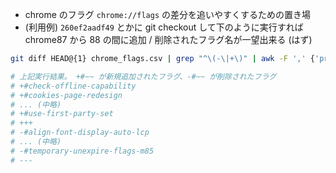 * chrome のフラグ `chrome://flags` の差分を追いやすくするための置き場
* (利用例) `260ef2aadf49` とかに git checkout して下のように実行すれば chrome87 から 88 の間に追加 / 削除されたフラグ名が一望出来る (はず)
```bash
git diff HEAD@{1} chrome_flags.csv | grep "^\(-\|+\)" | awk -F ',' {'print $1'} | sort -t '#' -k 2 | uniq -s 1 -c | grep "^   1" | awk -F ' ' '{print $2}' | sort

# 上記実行結果。 +#~~ が新規追加されたフラグ、-#~~ が削除されたフラグ
# +#check-offline-capability
# +#cookies-page-redesign
# ... (中略)
# +#use-first-party-set
# +++
# -#align-font-display-auto-lcp
# ... (中略)
# -#temporary-unexpire-flags-m85
# ---
```
